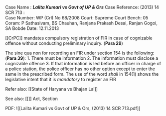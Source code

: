 Case Name : ***Lalita Kumari vs Govt of UP & Ors***
Case Reference: (2013) 14 SCR 713 :  
Case Number: WP (Crl) No 68/2008
Court: Supreme Court
Bench: 05
Coram: P Sathasivam, BS Chauhan, Ranjana Prakash Desai, Ranjan Gogoi, SA Bobde
Date: 12.11.2013

[[CrPC]] mandates compulsory registration of FIR in case of cognizable offence without conducting preliminary inquiry. (**Para 29**)

The sine qua non for recording an FIR under section 154 is the following: (**Para 39**):
	1. There must be information
	2. The information must disclose a cognizable offence
	3. If that information is led before an officer in charge of a police station, the police officer has no other option except to enter the  same in the prescribed form.
The use of the word *shall* in 154(1) shows the legislative intent that it is *mandatory* to register an FIR

Refer also:
[[State of Haryana vs Bhajan Lal]] 

See also:
[[]] 
Act, Section

PDF:
![[Lalita Kumari vs Govt of UP & Ors, (2013) 14 SCR 713.pdf]]